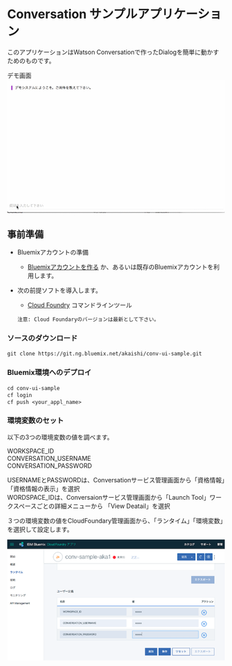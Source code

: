 # Conversation サンプルアプリケーション
このアプリケーションはWatson Conversationで作ったDialogを簡単に動かすためのものです。

デモ画面  
![デモ](readme_images/conv-sample2.gif)

## 事前準備

* Bluemixアカウントの準備
    * [Bluemixアカウントを作る][sign_up] か、あるいは既存のBluemixアカウントを利用します。
* 次の前提ソフトを導入します。
    *  [Cloud Foundry][cloud_foundry] コマンドラインツール

      注意: Cloud Foundaryのバージョンは最新として下さい。

### ソースのダウンロード

    git clone https://git.ng.bluemix.net/akaishi/conv-ui-sample.git

### Bluemix環境へのデプロイ

    cd conv-ui-sample
    cf login
    cf push <your_appl_name>

### 環境変数のセット
以下の3つの環境変数の値を調べます。
  
 WORKSPACE_ID  
 CONVERSATION_USERNAME  
 CONVERSATION_PASSWORD  
  
USERNAMEとPASSWORDは、Conversationサービス管理画面から「資格情報」「資格情報の表示」を選択  
WORDSPACE_IDは、Conversaionサービス管理画面から「Launch Tool」ワークスペースごとの詳細メニューから
「View Deatail」を選択  
  
３つの環境変数の値をCloudFoundary管理画面から、「ランタイム」「環境変数」を選択して設定します。
  
![setting](readme_images/env-settings.png)

[node_js]: https://nodejs.org/#download
[cloud_foundry]: https://github.com/cloudfoundry/cli#downloads
[npm_link]: https://www.npmjs.com/
[sign_up]: https://bluemix.net/registration
[demo]: https://git.ng.bluemix.net/akaishi/conv-ui-sample/blob/master/readme_images/conv-sample2.gif